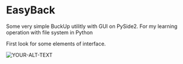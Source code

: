 # EasyBack

Some very simple BuckUp utilitly with GUI on PySide2. For my learning operation with file system in Python

First look for some elements of interface.

<picture>
 <source media="(prefers-color-scheme: dark)" srcset="YOUR-DARKMODE-IMAGE">
 <source media="(prefers-color-scheme: light)" srcset="YOUR-LIGHTMODE-IMAGE">
 <img alt="YOUR-ALT-TEXT" src="YOUR-DEFAULT-IMAGE">
</picture>
